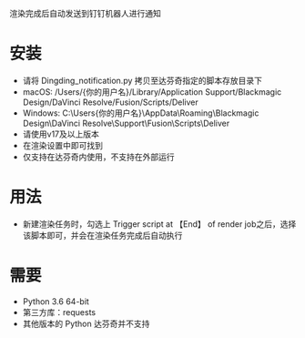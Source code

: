 渲染完成后自动发送到钉钉机器人进行通知

# 安装
- 请将 Dingding_notification.py 拷贝至达芬奇指定的脚本存放目录下
- macOS: /Users/{你的用户名}/Library/Application Support/Blackmagic Design/DaVinci Resolve/Fusion/Scripts/Deliver
- Windows: C:\Users{你的用户名}\AppData\Roaming\Blackmagic Design\DaVinci Resolve\Support\Fusion\Scripts\Deliver
- 请使用v17及以上版本
- 在渲染设置中即可找到
- 仅支持在达芬奇内使用，不支持在外部运行

# 用法
- 新建渲染任务时，勾选上 Trigger script at 【End】 of render job之后，选择该脚本即可，并会在渲染任务完成后自动执行


# 需要
- Python 3.6 64-bit
- 第三方库：requests
- 其他版本的 Python 达芬奇并不支持
